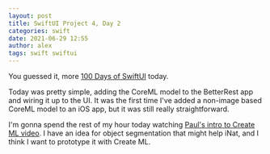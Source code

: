 ```yaml
---
layout: post
title: SwiftUI Project 4, Day 2
categories: swift
date: 2021-06-29 12:55
author: alex
tags: swift swiftui
---
```


You guessed it, more [100 Days of SwiftUI](https://www.hackingwithswift.com/100/swiftui) today.

Today was pretty simple, adding the CoreML model to the BetterRest app and wiring it up to the UI. It was the first time I've added a non-image based CoreML model to an iOS app, but it was still really straightforward.

I'm gonna spend the rest of my hour today watching [Paul's intro to Create ML video](https://www.youtube.com/watch?v=a905KIBw1hs). I have an idea for object segmentation that might help iNat, and I think I want to prototype it with Create ML.

